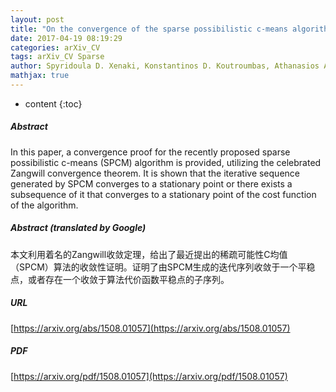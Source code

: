 ```yaml
---
layout: post
title: "On the convergence of the sparse possibilistic c-means algorithm"
date: 2017-04-19 08:19:29
categories: arXiv_CV
tags: arXiv_CV Sparse
author: Spyridoula D. Xenaki, Konstantinos D. Koutroumbas, Athanasios A. Rontogiannis
mathjax: true
---
```


* content
{:toc}

##### Abstract
In this paper, a convergence proof for the recently proposed sparse possibilistic c-means (SPCM) algorithm is provided, utilizing the celebrated Zangwill convergence theorem. It is shown that the iterative sequence generated by SPCM converges to a stationary point or there exists a subsequence of it that converges to a stationary point of the cost function of the algorithm.

##### Abstract (translated by Google)
本文利用着名的Zangwill收敛定理，给出了最近提出的稀疏可能性C均值（SPCM）算法的收敛性证明。证明了由SPCM生成的迭代序列收敛于一个平稳点，或者存在一个收敛于算法代价函数平稳点的子序列。

##### URL
[https://arxiv.org/abs/1508.01057](https://arxiv.org/abs/1508.01057)

##### PDF
[https://arxiv.org/pdf/1508.01057](https://arxiv.org/pdf/1508.01057)

